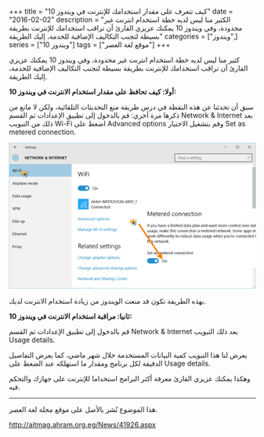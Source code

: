 +++
title = "كيف تتعرف على مقدار استخدامك للإنترنت في ويندوز 10"
date = "2016-02-02"
description = "الكثير منا ليس لديه خطة استخدام انترنت غير محدودة، وفي ويندوز 10 يمكنك عزيزي القارئ أن تراقب استخدامك للإنترنت بطريقة بسيطة لتجنب التكاليف الإضافية للخدمة، إليك الطريقة"
categories = ["ويندوز",]
series = ["ويندوز 10"]
tags = ["موقع لغة العصر"]
+++

كثير منا ليس لديه خطة استخدام انترنت غير محدودة، وفي ويندوز 10 يمكنك عزيزي القارئ أن تراقب استخدامك للإنترنت بطريقة بسيطة لتجنب التكاليف الإضافية للخدمة، إليك الطريقة.

**أولا: كيف تحافظ على مقدار استخدام الانترنت في ويندوز 10:**

سبق أن تحدثنا عن هذه النقطة في درس طريقة منع التحديثات التلقائية، ولكن لا مانع من ذكرها مرة أخري:
قم بالدخول إلى تطبيق الإعدادات ثم القسم Network & Internet بعد ذلك من التبويب Wi-Fi اضغط على Advanced options وقم بتشغيل الاختيار Set as metered connection.

![1](images/2016-635900170563221800-322.png)

بهذه الطريقة تكون قد منعت الويندوز من زيادة استخدام الانترنت لديك.

**ثانيا: مراقبة استخدام الانترنت في ويندوز 10:**

قم بالدخول إلى تطبيق الإعدادات ثم القسم Network & Internet بعد ذلك التبويب Usage details.

يعرض لنا هذا التبويب كمية البيانات المستخدمة خلال شهر ماضي، كما يعرض التفاصيل الدقيقة لكل برنامج ومقدار ما استهلكه عند الضغط على Usage details.

وهكذا يمكنك عزيزي القارئ معرفة أكثر البرامج استخداما للإنترنت على جهازك والتحكم فيه.

---

هذا الموضوع نٌشر باﻷصل على موقع مجلة لغة العصر.

http://aitmag.ahram.org.eg/News/41926.aspx
